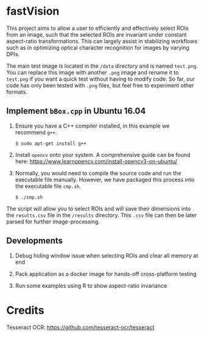 # fastVision

This project aims to allow a user to efficiently and effectively select ROIs from an image, such that the selected ROIs are invariant under constant aspect-ratio transformations. This can largely assist in stabilizing workflows such as in optimizing optical character recognition for images by varying DPIs.

The main test image is located in the `/data` directory and is named `test.png`. You can replace this image with another `.png` image  and rename it to `test.png` if you want a quick test without having to modify code. So far, our code has only been tested with `.png` files, but feel free to experiment other formats.

## Implement `bBox.cpp` in Ubuntu 16.04

1. Ensure you have a C++ compiler installed, in this example we recommend `g++`.

   `$ sudo apt-get install g++`

2. Install `opencv` onto your system. A comprehensive guide can be found here: https://www.learnopencv.com/install-opencv3-on-ubuntu/

3. Normally, you would need to compile the source code and run the executable file manually. However, we have packaged this process into the executable file `cmp.sh`.

   `$ ./cmp.sh`

The script will allow you to select ROIs and will save their dimensions into the `results.csv` file in the `/results` directory. This `.csv` file can then be later parsed for further image-processing.

## Developments

1. Debug hiding window issue when selecting ROIs and clear all memory at end

2. Pack application as a docker image for hands-off cross-platform testing

3. Run some examples using R to show aspect-ratio invariance

# Credits

Tesseract OCR: https://github.com/tesseract-ocr/tesseract
